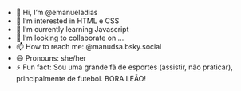 - 👋 Hi, I’m @emanueladias
- 👀 I’m interested in HTML e CSS
- 🌱 I’m currently learning Javascript
- 💞️ I’m looking to collaborate on ...
- 📫 How to reach me: @manudsa.bsky.social
- 😄 Pronouns: she/her
- ⚡ Fun fact: Sou uma grande fã de esportes (assistir, não praticar), principalmente de futebol. BORA LEÃO!

<!---
emanueladias/emanueladias is a ✨ special ✨ repository because its `README.md` (this file) appears on your GitHub profile.
You can click the Preview link to take a look at your changes.
--->
